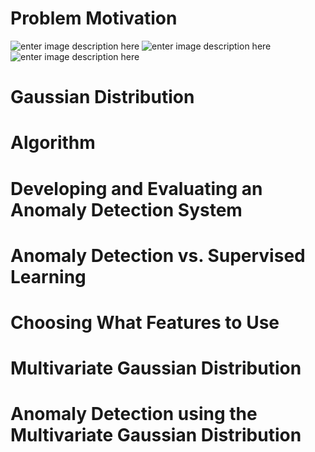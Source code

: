 # Problem Motivation

![enter image description here](https://lh3.googleusercontent.com/4i-p2i_4Rmrzeuayw1wG0iqNtUk6YUPdiVwrVKq0QW4CpB6xpW_XGd1Wtcrl1teSfPK5X9CcWASD)
![enter image description here](https://lh3.googleusercontent.com/11UKvR6IZa9cIurNhdJ45UqgZLc3MuCOSBHeELZTh3ZqieaYJ-Z85jynqwJUeIogKdKCFgs2OT2x)
![enter image description here](https://lh3.googleusercontent.com/MKXWQqKsxPfaCWyPDPRDVbquA6W_olVUSM5PL0MVnEjPcMoWYSF00LrvuRDp5k6fY6-vJtjGZrfG)

# Gaussian Distribution



# Algorithm


# Developing and Evaluating an Anomaly Detection System


# Anomaly Detection vs. Supervised Learning



# Choosing What Features to Use



# Multivariate Gaussian Distribution




# Anomaly Detection using the Multivariate Gaussian Distribution

<!--stackedit_data:
eyJoaXN0b3J5IjpbMTU3OTM1ODQ0NSwxNjU5NDQ0MzUxLC0xMT
gzNTAwNzQ5XX0=
-->